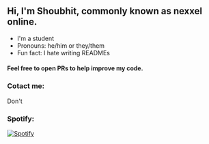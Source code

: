 ## Hi, I'm Shoubhit, commonly known as nexxel online.
- I'm a student
- Pronouns: he/him or they/them
- Fun fact: I hate writing READMEs

#### Feel free to open PRs to help improve my code.

### Cotact me:
Don't

### Spotify:

[![Spotify](https://novatorem-nexxeln.vercel.app/api/spotify)](https://open.spotify.com/user/j853up1weeaj3q36fp5lvm2vr)
<!--
**nexxeln/nexxeln** is a ✨ _special_ ✨ repository because its `README.md` (this file) appears on your GitHub profile.

Here are some ideas to get you started:

- 🔭 I’m currently working on ...
- 🌱 I’m currently learning ...
- 👯 I’m looking to collaborate on ...
- 🤔 I’m looking for help with ...
- 💬 Ask me about ...
- 📫 How to reach me: ...
- 😄 Pronouns: ...
- ⚡ Fun fact: ...
-->
